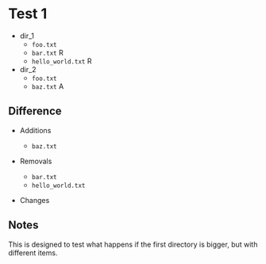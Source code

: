 # Test 1

* dir_1
    * `foo.txt`
    * `bar.txt` R
    * `hello_world.txt` R
* dir_2
    * `foo.txt`
    * `baz.txt` A
        
## Difference 

* Additions
    * `baz.txt`

* Removals
    * `bar.txt`
    * `hello_world.txt`

* Changes

## Notes

This is designed to test what happens if the first directory is bigger, but with different items.

